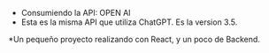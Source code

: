 * Consumiendo la API: OPEN AI
* Esta es la misma API que utiliza ChatGPT. Es la version 3.5.

*Un  pequeño proyecto realizando con React, y un poco de Backend. 
